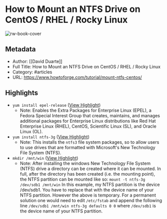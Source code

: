 # How to Mount an NTFS Drive on CentOS / RHEL / Rocky Linux

![rw-book-cover](https://www.howtoforge.com/images/featured/rhel-ntfs.jpg)

## Metadata

- Author: [[David Duarte]]
- Full Title: How to Mount an NTFS Drive on CentOS / RHEL / Rocky Linux
- Category: #articles
- URL: <https://www.howtoforge.com/tutorial/mount-ntfs-centos/>

## Highlights

- `yum install epel-release` ([View Highlight](https://read.readwise.io/read/01hkxnjx1xxqbpx5y974n621ah))
  - Note: Enables the Extra Packages for Enterprise Linux (EPEL),
    a Fedora Special Interest Group that creates, maintains, and manages
    additional packages for Enterprise Linux distributions like
    Red Hat Enterprise Linux (RHEL), CentOS, Scientific Linux (SL),
    and Oracle Linux (OL).
- `yum install ntfs-3g` ([View Highlight](https://read.readwise.io/read/01hkxnqwdjr6zefa8y1m15g7sy))
  - Note: This installs the `ntfs3` file system packages, so to allow users to
    use drives that are formatted with Microsoft's
    New Technology File System (NTFS).
- `mkdir /mnt/win` ([View Highlight](https://read.readwise.io/read/01hky8x3nkrfkmevkcpzeqdc51))
  - Note: After installing the windows New Technology File System (NTFS) drive
    a directory can be created where it can be mounted. In full, after the
    directory has been created (i.e. the mounting point), the NTFS partition
    can be mounted like so: `mount -t ntfs-3g /dev/sdb1 /mnt/win`
    In this example, my NTFS partition is the device /dev/sdb1. You have to
    replace that with the device name of your NTFS partition.
    However the above is temporary. For a permanent solution one would need to
    edit `/etc/fstab` and append the following line
    `/dev/sdb1 /mnt/win ntfs-3g defaults 0 0` where `/dev/sdb1` is the device
    name of your NTFS partition.
